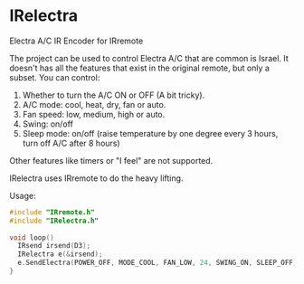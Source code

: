 IRelectra
=========

Electra A/C IR Encoder for IRremote

The project can be used to control Electra A/C that are common is Israel.
It doesn't has all the features that exist in the original remote, but only a subset.
You can control:
1. Whether to turn the A/C ON or OFF (A bit tricky).
2. A/C mode: cool, heat, dry, fan or auto.
3. Fan speed: low, medium, high or auto.
4. Swing: on/off
5. Sleep mode: on/off (raise temperature by one degree every 3 hours, turn off A/C after 8 hours)

Other features like timers or "I feel" are not supported.

IRelectra uses IRremote to do the heavy lifting.

Usage:

```cpp
#include "IRremote.h"
#include "IRelectra.h"
  
void loop()
  IRsend irsend(D3);
  IRelectra e(&irsend);
  e.SendElectra(POWER_OFF, MODE_COOL, FAN_LOW, 24, SWING_ON, SLEEP_OFF);
}
```
